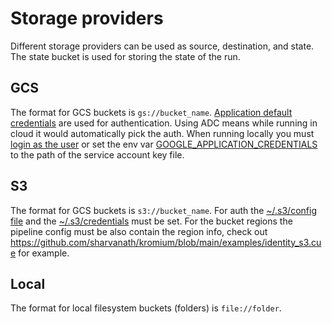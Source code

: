 # Storage providers

Different storage providers can be used as source, destination, and state. The state bucket is used for storing the state of the run.

## GCS

The format for GCS buckets is `gs://bucket_name`.
[Application default credentials](https://cloud.google.com/docs/authentication/production#automatically) are used for authentication. Using ADC means while running in cloud it would automatically pick the auth. When running locally you must [login as the user](https://cloud.google.com/sdk/gcloud/reference/auth/application-default/login) or set the env var [GOOGLE_APPLICATION_CREDENTIALS](https://cloud.google.com/docs/authentication/production#automatically) to the path of the service account key file.

## S3

The format for GCS buckets is `s3://bucket_name`.
For auth the [~/.s3/config file](https://cloud.google.com/docs/authentication/production#automatically) and the [~/.s3/credentials](https://aws.github.io/aws-sdk-go-v2/docs/configuring-sdk/#creating-the-credentials-file) must be set. For the bucket regions the pipeline config must be also contain the region info, check out https://github.com/sharvanath/kromium/blob/main/examples/identity_s3.cue for example.

## Local
The format for local filesystem buckets (folders) is `file://folder`.
